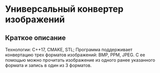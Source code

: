 # Универсальный конвертер изображений
## Краткое описание
Технологии: C++17, CMAKE, STL;
Программа поддерживает конвертацию трех форматов изображений: BMP, PPM, JPEG. С ее помощью можно прочитать изображение из одного ранее указанного формата и запись в один из 3 форматов.
